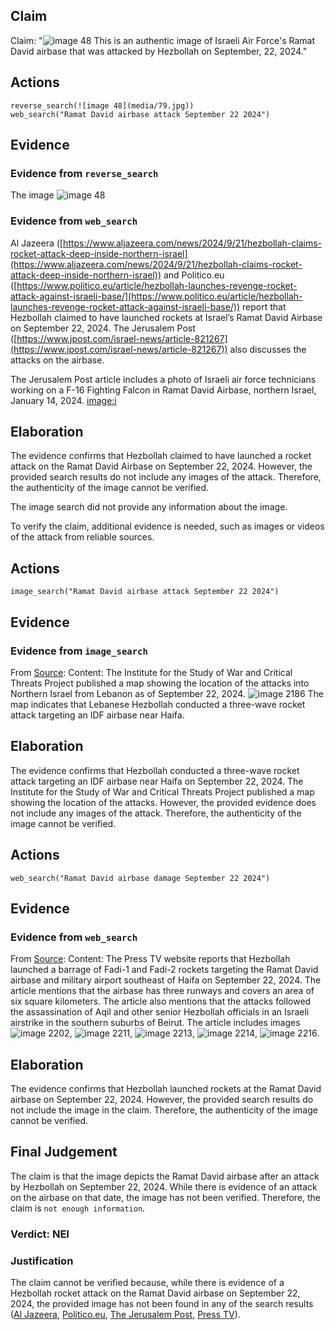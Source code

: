 ## Claim
Claim: "![image 48](media/79.jpg) This is an authentic image of Israeli Air Force's Ramat David airbase that was attacked by Hezbollah on September, 22, 2024."

## Actions
```
reverse_search(![image 48](media/79.jpg))
web_search("Ramat David airbase attack September 22 2024")
```

## Evidence
### Evidence from `reverse_search`
The image ![image 48](media/79.jpg)

### Evidence from `web_search`
Al Jazeera ([https://www.aljazeera.com/news/2024/9/21/hezbollah-claims-rocket-attack-deep-inside-northern-israel](https://www.aljazeera.com/news/2024/9/21/hezbollah-claims-rocket-attack-deep-inside-northern-israel)) and Politico.eu ([https://www.politico.eu/article/hezbollah-launches-revenge-rocket-attack-against-israeli-base/](https://www.politico.eu/article/hezbollah-launches-revenge-rocket-attack-against-israeli-base/)) report that Hezbollah claimed to have launched rockets at Israel’s Ramat David Airbase on September 22, 2024. The Jerusalem Post ([https://www.jpost.com/israel-news/article-821267](https://www.jpost.com/israel-news/article-821267)) also discusses the attacks on the airbase.

The Jerusalem Post article includes a photo of Israeli air force technicians working on a F-16 Fighting Falcon in Ramat David Airbase, northern Israel, January 14, 2024. <image:i>


## Elaboration
The evidence confirms that Hezbollah claimed to have launched a rocket attack on the Ramat David Airbase on September 22, 2024. However, the provided search results do not include any images of the attack. Therefore, the authenticity of the image cannot be verified.

The image search did not provide any information about the image.

To verify the claim, additional evidence is needed, such as images or videos of the attack from reliable sources.


## Actions
```
image_search("Ramat David airbase attack September 22 2024")
```

## Evidence
### Evidence from `image_search`
From [Source](https://www.understandingwar.org/backgrounder/iran-update-september-22-2024): 
Content: The Institute for the Study of War and Critical Threats Project published a map showing the location of the attacks into Northern Israel from Lebanon as of September 22, 2024. ![image 2186](media/2025-07-20_11-03-1753009403-449690.jpg) The map indicates that Lebanese Hezbollah conducted a three-wave rocket attack targeting an IDF airbase near Haifa.


## Elaboration
The evidence confirms that Hezbollah conducted a three-wave rocket attack targeting an IDF airbase near Haifa on September 22, 2024. The Institute for the Study of War and Critical Threats Project published a map showing the location of the attacks. However, the provided evidence does not include any images of the attack. Therefore, the authenticity of the image cannot be verified.


## Actions
```
web_search("Ramat David airbase damage September 22 2024")
```

## Evidence
### Evidence from `web_search`
From [Source](https://www.presstv.ir/Detail/2024/09/22/733773/explainer-hezbollah-struck-ramat-david-airbase-rafael-arms-factory-haifa): 
Content: The Press TV website reports that Hezbollah launched a barrage of Fadi-1 and Fadi-2 rockets targeting the Ramat David airbase and military airport southeast of Haifa on September 22, 2024. The article mentions that the airbase has three runways and covers an area of six square kilometers. The article also mentions that the attacks followed the assassination of Aqil and other senior Hezbollah officials in an Israeli airstrike in the southern suburbs of Beirut. The article includes images ![image 2202](media/2025-07-20_11-03-1753009419-732500.jpg), ![image 2211](media/2025-07-20_11-03-1753009424-208027.jpg), ![image 2213](media/2025-07-20_11-03-1753009424-579305.jpg), ![image 2214](media/2025-07-20_11-03-1753009424-997047.jpg), ![image 2216](media/2025-07-20_11-03-1753009425-382838.jpg).


## Elaboration
The evidence confirms that Hezbollah launched rockets at the Ramat David airbase on September 22, 2024. However, the provided search results do not include the image in the claim. Therefore, the authenticity of the image cannot be verified.


## Final Judgement
The claim is that the image depicts the Ramat David airbase after an attack by Hezbollah on September 22, 2024. While there is evidence of an attack on the airbase on that date, the image has not been verified. Therefore, the claim is `not enough information`.

### Verdict: NEI

### Justification
The claim cannot be verified because, while there is evidence of a Hezbollah rocket attack on the Ramat David airbase on September 22, 2024, the provided image has not been found in any of the search results ([Al Jazeera](https://www.aljazeera.com/news/2024/9/21/hezbollah-claims-rocket-attack-deep-inside-northern-israel), [Politico.eu](https://www.politico.eu/article/hezbollah-launches-revenge-rocket-attack-against-israeli-base/), [The Jerusalem Post](https://www.jpost.com/israel-news/article-821267), [Press TV](https://www.presstv.ir/Detail/2024/09/22/733773/explainer-hezbollah-struck-ramat-david-airbase-rafael-arms-factory-haifa)).
